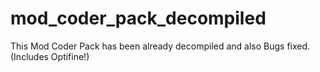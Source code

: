 # mod_coder_pack_decompiled
This Mod Coder Pack has been already decompiled and also Bugs fixed.(Includes Optifine!)
